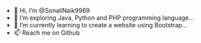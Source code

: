 - 👋 Hi, I’m @SonaliNaik9969
- 👀 I’m exploring Java, Python and PHP programming language...
- 🌱 I’m currently learning to create a website using Bootstrap...
- 📫 Reach me on Github


